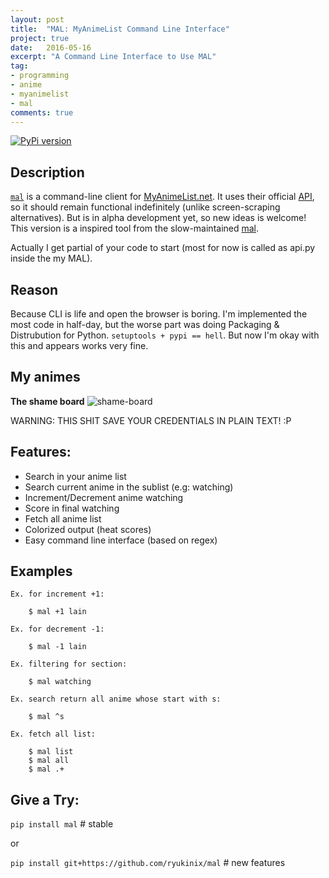 ```yaml
---
layout: post
title:  "MAL: MyAnimeList Command Line Interface"
project: true
date:   2016-05-16
excerpt: "A Command Line Interface to Use MAL"
tag:
- programming
- anime
- myanimelist
- mal
comments: true
---
```


[![PyPi version](https://img.shields.io/pypi/v/mal.svg)](https://pypi.python.org/pypi/mal/)

## Description

[`mal`](https://github.com/ryukinix/mal) is a command-line client for [MyAnimeList.net](http://myanimelist.net/). It uses their official [API](http://myanimelist.net/modules.php?go=api), so it should remain functional indefinitely (unlike screen-scraping alternatives). But is in alpha development yet, so new ideas is welcome! This version is a inspired tool from the slow-maintained [mal](https://github.com/pushrax/mal).

Actually I get partial of your code to start (most for now is called as api.py inside the my MAL).

## Reason

Because CLI is life and open the browser is boring. I'm implemented the most code in half-day, but the worse part was doing Packaging & Distrubution for Python. `setuptools + pypi == hell`. But now I'm okay with this and appears works very fine.

## My animes 

**The shame board**
![shame-board](http://i.imgur.com/WkUa5Go.png)

WARNING: THIS SHIT SAVE YOUR CREDENTIALS IN PLAIN TEXT! :P

## Features:

* Search in your anime list
* Search current anime in the sublist (e.g: watching)
* Increment/Decrement anime watching
* Score in final watching
* Fetch all anime list
* Colorized output (heat scores)
* Easy command line interface (based on regex)

## Examples

```
Ex. for increment +1:

    $ mal +1 lain

Ex. for decrement -1:

    $ mal -1 lain

Ex. filtering for section:

    $ mal watching

Ex. search return all anime whose start with s: 

    $ mal ^s

Ex. fetch all list: 

    $ mal list
    $ mal all
    $ mal .+
```


## Give a Try:

`pip install mal` # stable

or 

`pip install git+https://github.com/ryukinix/mal` # new features


